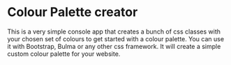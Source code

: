 # Colour Palette creator
This is a very simple console app that creates a bunch of css classes with your chosen set of colours to get started with a colour palette. You can use it with Bootstrap, Bulma or any other css framework. It will create a simple custom colour palette for your website.
